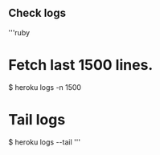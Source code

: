 Check logs
----
'''ruby
# Fetch last 1500 lines.
$ heroku logs -n 1500

# Tail logs
$ heroku logs --tail
'''
